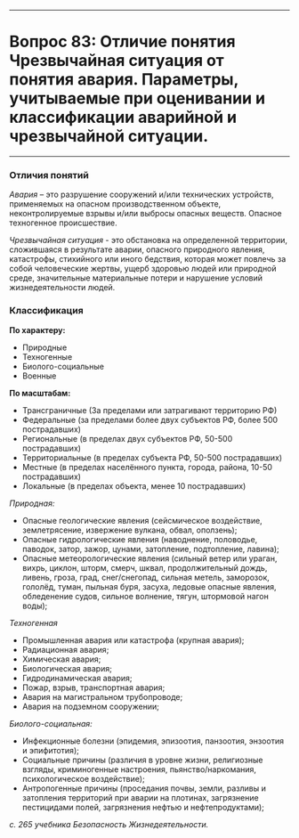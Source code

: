 ___
# Вопрос 83: Отличие понятия Чрезвычайная ситуация от понятия авария. Параметры, учитываемые при оценивании и классификации аварийной и чрезвычайной ситуации.
___

### Отличия понятий

*Авария* – это разрушение сооружений и/или технических устройств, применяемых на опасном производственном объекте, неконтролируемые взрывы и/или выбросы опасных веществ. Опасное техногенное происшествие.

*Чрезвычайная ситуация* - это обстановка на определенной территории, сложившаяся в результате аварии, опасного природного явления, катастрофы, стихийного или иного бедствия, которая может повлечь за собой человеческие жертвы, ущерб здоровью людей или природной среде, значительные материальные потери и нарушение условий жизнедеятельности людей.

### Классификация

**По характеру:**
* Природные
* Техногенные
* Биолого-социальные
* Военные

**По масштабам:**
* Трансграничные (За пределами или затрагивают территорию РФ)
* Федеральные (за пределами более двух субъектов РФ, более 500 пострадавших)
* Региональные (в пределах двух субъектов РФ, 50-500 пострадавших)
* Территориальные (в пределах субъекта РФ, 50-500 пострадавших)
* Местные (в пределах населённого пункта, города, района, 10-50 пострадавших)
* Локальные (в пределах объекта, менее 10 пострадавших)

*Природная:*
* Опасные геологические явления (сейсмическое воздействие, землетрясение, извержение вулкана, обвал, оползень);
* Опасные гидрологические явления (наводнение, половодье, паводок, затор, зажор, цунами, затопление, подтопление, лавина);
* Опасные метеорологические явления (сильный ветер или ураган, вихрь, циклон, шторм, смерч, шквал, продолжительный дождь, ливень, гроза, град, снег/снегопад, сильная метель, заморозок, гололёд, туман, пыльная буря, засуха, ледовые опасные явления, обледенение судов, сильное волнение, тягун, штормовой нагон воды);

*Техногенная*
* Промышленная авария или катастрофа (крупная авария);
* Радиационная авария;
* Химическая авария;
* Биологическая авария;
* Гидродинамическая авария;
* Пожар, взрыв, транспортная авария;
* Авария на магистральном трубопроводе;
* Авария на подземном сооружении;

*Биолого-социальная:*
* Инфекционные болезни (эпидемия, эпизоотия, панзоотия, энзоотия и эпифитотия);
* Социальные причины (различия в уровне жизни, религиозные взгляды, криминогенные настроения, пьянство/наркомания, психологическое воздействие);
* Антропогенные причины (проседания почвы, земли, разливы и затопления территорий при аварии на плотинах, загрязнение пестицидами полей, загрязнения нефтью и нефтепродуктами);

*с. 265 учебника Безопасность Жизнедеятельности.*